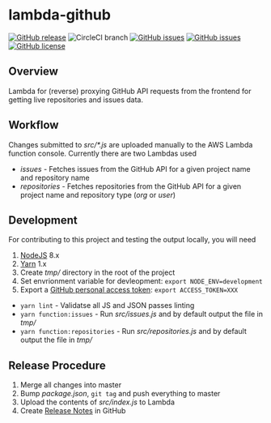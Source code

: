 # lambda-github
[![GitHub release](https://img.shields.io/github/tag/ContributaryCommunity/lambda-topology.svg)](https://github.com/ContributaryCommunity/lambda-topology/tags)
![CircleCI branch](https://img.shields.io/circleci/project/github/ContributaryCommunity/lambda-topology/master.svg?style=plastic)
[![GitHub issues](https://img.shields.io/github/issues-raw/ContributaryCommunity/lambda-topology.svg)](https://github.com/ContributaryCommunity/lambda-topology/issues)
[![GitHub issues](https://img.shields.io/github/issues-pr-raw/ContributaryCommunity/lambda-topology.svg)](https://github.com/ContributaryCommunity/lambda-topology/issues)
[![GitHub license](https://img.shields.io/badge/license-MIT-blue.svg)](https://raw.githubusercontent.com/ContributaryCommunity/lambda-topology/master/LICENSE.md)

## Overview
Lambda for (reverse) proxying GitHub API requests from the frontend for getting live repositories and issues data.

## Workflow
Changes submitted to _src/*.js_ are uploaded manually to the AWS Lambda function console.  Currently there are two Lambdas used
- _issues_ - Fetches issues from the GitHub API for a given project name and repository name
- _repositories_ - Fetches repositories from the GitHub API for a given project name and repository type (_org_ or _user_)

## Development

For contributing to this project and testing the output locally, you will need
1. [NodeJS](https://nodejs.org/) 8.x
1. [Yarn](https://yarnpkg.com) 1.x
1. Create _tmp/_ directory in the root of the project
1. Set envrionment variable for devleopment: `export NODE_ENV=development`
1. Export a [GitHub personal access token](https://blog.github.com/2013-05-16-personal-api-tokens/): `export ACCESS_TOKEN=XXX`

- `yarn lint` - Validatse all JS and JSON passes linting
- `yarn function:issues` - Run _src/issues.js_ and by default output the file in _tmp/_
- `yarn function:repositories` - Run _src/repositories.js_ and by default output the file in _tmp/_

## Release Procedure
1. Merge all changes into master
1. Bump _package.json_, `git tag` and push everything to master
1. Upload the contents of _src/index.js_ to Lambda
1. Create [Release Notes](https://github.com/ContributaryCommunity/lambda-topology/releases) in GitHub